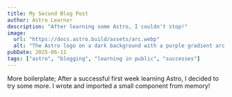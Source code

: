 ```yaml
---
title: My Second Blog Post
author: Astro Learner
description: "After learning some Astro, I couldn't stop!"
image:
  url: "https://docs.astro.build/assets/arc.webp"
  alt: "The Astro logo on a dark background with a purple gradient arc."
pubDate: 2025-06-11
tags: ["astro", "blogging", "learning in public", "successes"]
---
```


More boilerplate; After a successful first week learning Astro, I decided to try some more. I wrote and imported a small component from memory!
